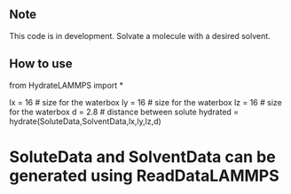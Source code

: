 ## Note

This code is in development. Solvate a molecule with a desired solvent.

## How to use

from HydrateLAMMPS import *

lx = 16 # size for the waterbox
ly = 16 # size for the waterbox
lz = 16 # size for the waterbox
d = 2.8 # distance between solute
hydrated = hydrate(SoluteData,SolventData,lx,ly,lz,d)

# SoluteData and SolventData can be generated using ReadDataLAMMPS
